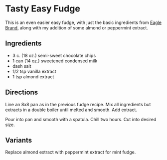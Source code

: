 # Tasty Easy Fudge

This is an even easier easy fudge, with just the basic ingredients from [Eagle Brand](http://www.eaglebrand.com/recipes/details/?RecipeId=4139), along with my addition of some almond or peppermint extract.

## Ingredients

* 3 c. (18 oz.) semi-sweet chocolate chips
* 1 can (14 oz.) sweetened condensed milk
* dash salt
* 1/2 tsp vanilla extract
* 1 tsp almond extract

## Directions

Line an 8x8 pan as in the previous fudge recipe.  Mix all ingredients but extracts in a double boiler until melted and smooth.  Add extract.

Pour into pan and smooth with a spatula.  Chill two hours.  Cut into desired size.

## Variants

Replace almond extract with peppermint extract for mint fudge.
